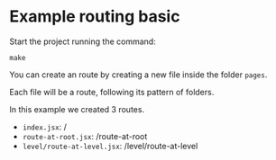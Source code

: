 # Example routing basic

Start the project running the command:

```
make
```

You can create an route by creating a new file inside the folder `pages`.

Each file will be a route, following its pattern of folders.

In this example we created 3 routes.

- `index.jsx`: /
- `route-at-root.jsx`: /route-at-root
- `level/route-at-level.jsx`: /level/route-at-level